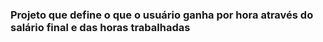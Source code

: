 ### Projeto que define o que o usuário ganha por hora através do salário final e das horas trabalhadas
